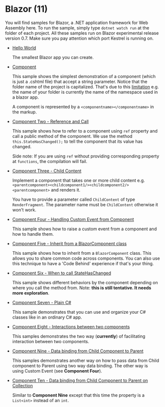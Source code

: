 # Blazor (11)

You will find samples for Blazor, a .NET application framework for Web Assembly here. To run the sample, simply type `dotnet watch run` at the folder of each project. All these samples run on Blazor experimental release version 0.7. Make sure you pay attention which port Kestrel is running on.

  * [Hello World](https://github.com/dodyg/practical-aspnetcore/tree/master/projects/blazor/hello-world)

    The smallest Blazor app you can create.

  * [Component](https://github.com/dodyg/practical-aspnetcore/tree/master/projects/blazor/Component)

    This sample shows the simplest demonstration of a component (which is just a .cshtml file) that accept a string parameter. Notice that the folder name of the project is capitalized. That's due to this [limitation](https://github.com/aspnet/Blazor/issues/854)  e.g. the name of your folder is currently the name of the namespace used in a blazor app.

    A component is represented by a `<componentname></componentname>` in the markup. 

  * [Component Two - Reference and Call](https://github.com/dodyg/practical-aspnetcore/tree/master/projects/blazor/ComponentTwo)
  
    This sample shows how to refer to a component using `ref` property and call a public method of the component. We use the method `this.StateHasChanged();` to tell the component that its value has changed.

    Side note: If you are using `ref` without providing corresponding property at `functions`, the compilation will fail.
    
  * [Component Three - Child Content](https://github.com/dodyg/practical-aspnetcore/tree/master/projects/blazor/ComponentThree)

    Implement a component that takes one or more child content e.g. `<parentcomponent><childcomponent1/><childcomponent2/><parentcomponent>` and renders it. 

    You have to provide a parameter called `ChildContent` of type `RenderFragment`. The parameter name must be `ChildContent` otherwise it won't work.

  * [Component Four - Handling Custom Event from Component](https://github.com/dodyg/practical-aspnetcore/tree/master/projects/blazor/ComponentFour)

    This sample shows how to raise a custom event from a component and how to handle them.
   
  * [Component Five - Inherit from a BlazorComponent class](https://github.com/dodyg/practical-aspnetcore/tree/master/projects/blazor/ComponentFive)

    This sample shows how to inherit from a `BlazorComponent` class. This allows you to share common code across components. You can also use this technique to have a 'Code Behind' experience if that's your thing.

  * [Component Six - When to call StateHasChanged](https://github.com/dodyg/practical-aspnetcore/tree/master/projects/blazor/ComponentSix)

    This sample shows different behaviors by the component depending on where you call the method from. Note: __this is still tentative. It needs more exploration__. 

  * [Component Seven - Plain C#](https://github.com/dodyg/practical-aspnetcore/tree/master/projects/blazor/ComponentSeven)

    This sample demonstrates that you can use and organize your C# classes like in an ordinary C# app.

  * [Component Eight - Interactions between two components](https://github.com/dodyg/practical-aspnetcore/tree/master/projects/blazor/ComponentEight)

    This samples demonstrates the two way (__currently__) of facilitating interaction between two components.

  * [Component Nine - Data binding from Child Component to Parent](https://github.com/dodyg/practical-aspnetcore/tree/master/projects/blazor/ComponentNine)

    This samples demonstrates another way on how to pass data from Child component to Parent using two way data binding. The other way is using Custom Event (see __Component Four__).

  * [Component Ten - Data binding from Child Component to Parent on Collection](https://github.com/dodyg/practical-aspnetcore/tree/master/projects/blazor/ComponentTen)

    Similar to __Component Nine__ except that this time the property is a `List<int>` instead of an `int`.
